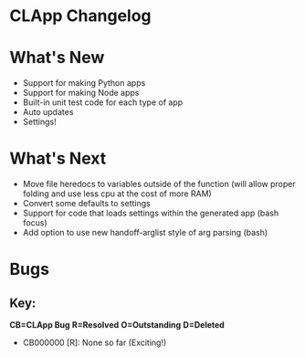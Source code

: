 # CLApp Changelog

# What's New

- Support for making Python apps
- Support for making Node apps
- Built-in unit test code for each type of app
- Auto updates
- Settings!

# What's Next

- Move file heredocs to variables outside of the function (will allow proper folding and use less cpu at the cost of more RAM)
- Convert some defaults to settings
- Support for code that loads settings within the generated app (bash focus)
- Add option to use new handoff-arglist style of arg parsing (bash)

# Bugs
## Key:
**CB=CLApp Bug**
**R=Resolved**
**O=Outstanding**
**D=Deleted**

- CB000000 [R]: None so far (Exciting!)